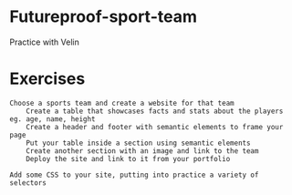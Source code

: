 # Futureproof-sport-team
Practice with Velin

# Exercises

    Choose a sports team and create a website for that team
        Create a table that showcases facts and stats about the players eg. age, name, height
        Create a header and footer with semantic elements to frame your page
        Put your table inside a section using semantic elements
        Create another section with an image and link to the team
        Deploy the site and link to it from your portfolio

    Add some CSS to your site, putting into practice a variety of selectors
